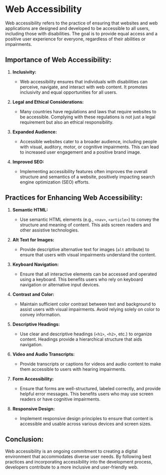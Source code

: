 # Web Accessibility

Web accessibility refers to the practice of ensuring that websites and web applications are designed and developed to be accessible to all users, including those with disabilities. The goal is to provide equal access and a positive user experience for everyone, regardless of their abilities or impairments.

## Importance of Web Accessibility:

1. **Inclusivity:**

   - Web accessibility ensures that individuals with disabilities can perceive, navigate, and interact with web content. It promotes inclusivity and equal opportunities for all users.

2. **Legal and Ethical Considerations:**

   - Many countries have regulations and laws that require websites to be accessible. Complying with these regulations is not just a legal requirement but also an ethical responsibility.

3. **Expanded Audience:**

   - Accessible websites cater to a broader audience, including people with visual, auditory, motor, or cognitive impairments. This can lead to increased user engagement and a positive brand image.

4. **Improved SEO:**
   - Implementing accessibility features often improves the overall structure and semantics of a website, positively impacting search engine optimization (SEO) efforts.

## Practices for Enhancing Web Accessibility:

1. **Semantic HTML:**

   - Use semantic HTML elements (e.g., `<nav>`, `<article>`) to convey the structure and meaning of content. This aids screen readers and other assistive technologies.

2. **Alt Text for Images:**

   - Provide descriptive alternative text for images (`alt` attribute) to ensure that users with visual impairments understand the content.

3. **Keyboard Navigation:**

   - Ensure that all interactive elements can be accessed and operated using a keyboard. This benefits users who rely on keyboard navigation or alternative input devices.

4. **Contrast and Color:**

   - Maintain sufficient color contrast between text and background to assist users with visual impairments. Avoid relying solely on color to convey information.

5. **Descriptive Headings:**

   - Use clear and descriptive headings (`<h1>`, `<h2>`, etc.) to organize content. Headings provide a hierarchical structure that aids navigation.

6. **Video and Audio Transcripts:**

   - Provide transcripts or captions for videos and audio content to make them accessible to users with hearing impairments.

7. **Form Accessibility:**

   - Ensure that forms are well-structured, labeled correctly, and provide helpful error messages. This benefits users who may use screen readers or have cognitive impairments.

8. **Responsive Design:**
   - Implement responsive design principles to ensure that content is accessible and usable across various devices and screen sizes.

## Conclusion:

Web accessibility is an ongoing commitment to creating a digital environment that accommodates diverse user needs. By following best practices and incorporating accessibility into the development process, developers contribute to a more inclusive and user-friendly web.
